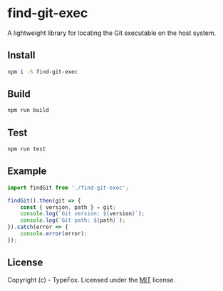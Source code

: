 # find-git-exec

A lightweight library for locating the Git executable on the host system.

## Install
```bash
npm i -S find-git-exec
```

## Build
```bash
npm run build
```

## Test
```bash
npm run test
```

## Example
```javascript
import findGit from './find-git-exec';

findGit().then(git => {
    const { version, path } = git;
    console.log(`Git version: ${version}`);
    console.log(`Git path: ${path}`);
}).catch(error => {
    console.error(error);
});
```

## License
Copyright (c) - TypeFox.
Licensed under the [MIT](LICENSE) license.